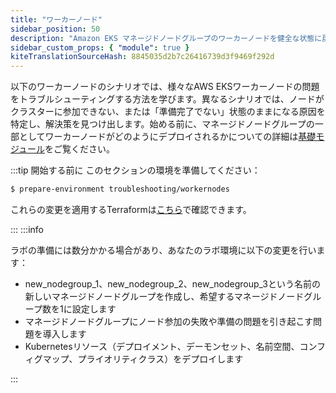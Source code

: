```yaml
---
title: "ワーカーノード"
sidebar_position: 50
description: "Amazon EKS マネージドノードグループのワーカーノードを健全な状態に戻します。"
sidebar_custom_props: { "module": true }
kiteTranslationSourceHash: 8845035d2b7c26416739d3f9469f292d
---
```


以下のワーカーノードのシナリオでは、様々なAWS EKSワーカーノードの問題をトラブルシューティングする方法を学びます。異なるシナリオでは、ノードがクラスターに参加できない、または「準備完了でない」状態のままになる原因を特定し、解決策を見つけ出します。始める前に、マネージドノードグループの一部としてワーカーノードがどのようにデプロイされるかについての詳細は[基礎モジュール](/docs/fundamentals/managed-node-groups)をご覧ください。

:::tip 開始する前に
このセクションの環境を準備してください：

```bash timeout=600 wait=300
$ prepare-environment troubleshooting/workernodes
```

これらの変更を適用するTerraformは[こちら](https://github.com/VAR::MANIFESTS_OWNER/VAR::MANIFESTS_REPOSITORY/tree/VAR::MANIFESTS_REF/manifests/modules/troubleshooting/workernodes/.workshop/terraform)で確認できます。


:::
:::info

ラボの準備には数分かかる場合があり、あなたのラボ環境に以下の変更を行います：
- new_nodegroup_1、new_nodegroup_2、new_nodegroup_3という名前の新しいマネージドノードグループを作成し、希望するマネージドノードグループ数を1に設定します
- マネージドノードグループにノード参加の失敗や準備の問題を引き起こす問題を導入します
- Kubernetesリソース（デプロイメント、デーモンセット、名前空間、コンフィグマップ、プライオリティクラス）をデプロイします

:::

